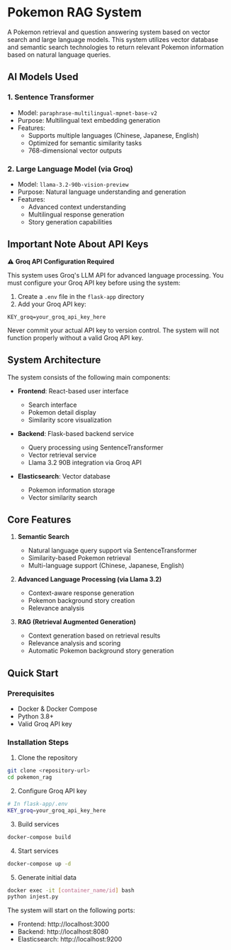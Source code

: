 # Pokemon RAG System

A Pokemon retrieval and question answering system based on vector search and large language models. This system utilizes vector database and semantic search technologies to return relevant Pokemon information based on natural language queries.

## AI Models Used

### 1. Sentence Transformer
- Model: `paraphrase-multilingual-mpnet-base-v2`
- Purpose: Multilingual text embedding generation
- Features:
  - Supports multiple languages (Chinese, Japanese, English)
  - Optimized for semantic similarity tasks
  - 768-dimensional vector outputs

### 2. Large Language Model (via Groq)
- Model: `llama-3.2-90b-vision-preview`
- Purpose: Natural language understanding and generation
- Features:
  - Advanced context understanding
  - Multilingual response generation
  - Story generation capabilities

## Important Note About API Keys

⚠️ **Groq API Configuration Required**

This system uses Groq's LLM API for advanced language processing. You must configure your Groq API key before using the system:

1. Create a `.env` file in the `flask-app` directory
2. Add your Groq API key:
```
KEY_groq=your_groq_api_key_here
```

Never commit your actual API key to version control. The system will not function properly without a valid Groq API key.

## System Architecture

The system consists of the following main components:

- **Frontend**: React-based user interface
  - Search interface
  - Pokemon detail display
  - Similarity score visualization

- **Backend**: Flask-based backend service
  - Query processing using SentenceTransformer
  - Vector retrieval service
  - Llama 3.2 90B integration via Groq API
  
- **Elasticsearch**: Vector database
  - Pokemon information storage
  - Vector similarity search

## Core Features

1. **Semantic Search**
   - Natural language query support via SentenceTransformer
   - Similarity-based Pokemon retrieval
   - Multi-language support (Chinese, Japanese, English)

2. **Advanced Language Processing (via Llama 3.2)**
   - Context-aware response generation
   - Pokemon background story creation
   - Relevance analysis

3. **RAG (Retrieval Augmented Generation)**
   - Context generation based on retrieval results
   - Relevance analysis and scoring
   - Automatic Pokemon background story generation

## Quick Start

### Prerequisites

- Docker & Docker Compose
- Python 3.8+
- Valid Groq API key

### Installation Steps

1. Clone the repository
```bash
git clone <repository-url>
cd pokemon_rag
```

2. Configure Groq API key
```bash
# In flask-app/.env
KEY_groq=your_groq_api_key_here
```

3. Build services
```bash
docker-compose build
```

4. Start services
```bash
docker-compose up -d
```

5. Generate initial data
```bash
docker exec -it [container_name/id] bash
python injest.py
```


The system will start on the following ports:
- Frontend: http://localhost:3000
- Backend: http://localhost:8080
- Elasticsearch: http://localhost:9200


